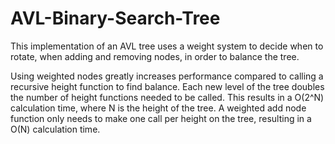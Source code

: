 # AVL-Binary-Search-Tree

This implementation of an AVL tree uses a weight system to decide when to rotate, when adding and removing nodes, in order to balance the tree. 

Using weighted nodes greatly increases performance compared to calling a recursive height function to find balance. 
Each new level of the tree doubles the number of height functions needed to be called. 
This results in a O(2^N) calculation time, where N is the height of the tree. 
A weighted add node function only needs to make one call per height on the tree, resulting in a O(N) calculation time.
